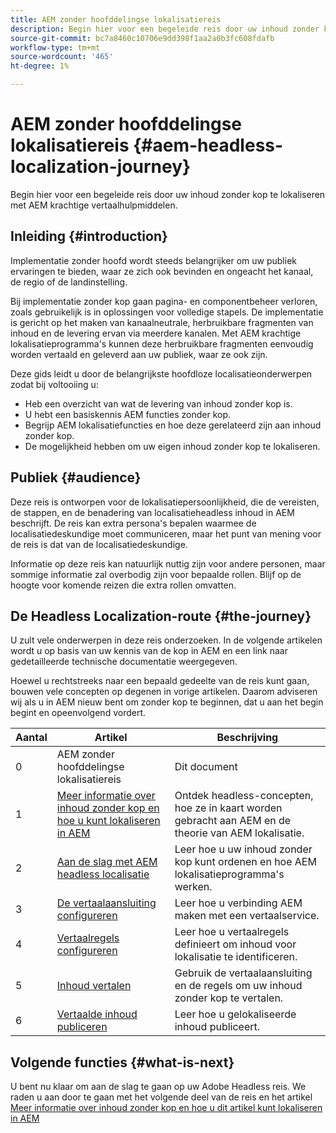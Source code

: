 ```yaml
---
title: AEM zonder hoofddelingse lokalisatiereis
description: Begin hier voor een begeleide reis door uw inhoud zonder kop te lokaliseren met AEM krachtige vertaalhulpmiddelen.
source-git-commit: bc7a8460c10706e9dd398f1aa2a0b3fc608fdafb
workflow-type: tm+mt
source-wordcount: '465'
ht-degree: 1%

---
```


# AEM zonder hoofddelingse lokalisatiereis {#aem-headless-localization-journey}

Begin hier voor een begeleide reis door uw inhoud zonder kop te lokaliseren met AEM krachtige vertaalhulpmiddelen.

## Inleiding {#introduction}

Implementatie zonder hoofd wordt steeds belangrijker om uw publiek ervaringen te bieden, waar ze zich ook bevinden en ongeacht het kanaal, de regio of de landinstelling.

Bij implementatie zonder kop gaan pagina- en componentbeheer verloren, zoals gebruikelijk is in oplossingen voor volledige stapels. De implementatie is gericht op het maken van kanaalneutrale, herbruikbare fragmenten van inhoud en de levering ervan via meerdere kanalen. Met AEM krachtige lokalisatieprogramma&#39;s kunnen deze herbruikbare fragmenten eenvoudig worden vertaald en geleverd aan uw publiek, waar ze ook zijn.

Deze gids leidt u door de belangrijkste hoofdloze localisatieonderwerpen zodat bij voltooiing u:

* Heb een overzicht van wat de levering van inhoud zonder kop is.
* U hebt een basiskennis AEM functies zonder kop.
* Begrijp AEM lokalisatiefuncties en hoe deze gerelateerd zijn aan inhoud zonder kop.
* De mogelijkheid hebben om uw eigen inhoud zonder kop te lokaliseren.

## Publiek {#audience}

Deze reis is ontworpen voor de lokalisatiepersoonlijkheid, die de vereisten, de stappen, en de benadering van localisatieheadless inhoud in AEM beschrijft. De reis kan extra persona&#39;s bepalen waarmee de localisatiedeskundige moet communiceren, maar het punt van mening voor de reis is dat van de localisatiedeskundige.

Informatie op deze reis kan natuurlijk nuttig zijn voor andere personen, maar sommige informatie zal overbodig zijn voor bepaalde rollen. Blijf op de hoogte voor komende reizen die extra rollen omvatten.

## De Headless Localization-route {#the-journey}

U zult vele onderwerpen in deze reis onderzoeken. In de volgende artikelen wordt u op basis van uw kennis van de kop in AEM en een link naar gedetailleerde technische documentatie weergegeven.

Hoewel u rechtstreeks naar een bepaald gedeelte van de reis kunt gaan, bouwen vele concepten op degenen in vorige artikelen. Daarom adviseren wij als u in AEM nieuw bent om zonder kop te beginnen, dat u aan het begin begint en opeenvolgend vordert.

| Aantal | Artikel | Beschrijving |
|---|---|---|
| 0 | AEM zonder hoofddelingse lokalisatiereis | Dit document |
| 1 | [Meer informatie over inhoud zonder kop en hoe u kunt lokaliseren in AEM](learn-about.md) | Ontdek headless-concepten, hoe ze in kaart worden gebracht aan AEM en de theorie van AEM lokalisatie. |
| 2 | [Aan de slag met AEM headless localisatie](getting-started.md) | Leer hoe u uw inhoud zonder kop kunt ordenen en hoe AEM lokalisatieprogramma&#39;s werken. |
| 3 | [De vertaalaansluiting configureren](configure-connector.md) | Leer hoe u verbinding AEM maken met een vertaalservice. |
| 4 | [Vertaalregels configureren](translation-rules.md) | Leer hoe u vertaalregels definieert om inhoud voor lokalisatie te identificeren. |
| 5 | [Inhoud vertalen](translate-content.md) | Gebruik de vertaalaansluiting en de regels om uw inhoud zonder kop te vertalen. |
| 6 | [Vertaalde inhoud publiceren](publish-content.md) | Leer hoe u gelokaliseerde inhoud publiceert. |

## Volgende functies {#what-is-next}

U bent nu klaar om aan de slag te gaan op uw Adobe Headless reis. We raden u aan door te gaan met het volgende deel van de reis en het artikel [Meer informatie over inhoud zonder kop en hoe u dit artikel kunt lokaliseren in AEM](learn-about.md)
